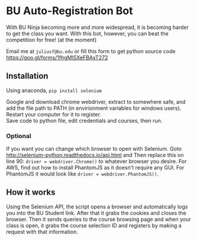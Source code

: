 # BU Auto-Registration Bot

With BU Ninja becoming more and more widespread, it is becoming harder to get the class you want. With this bot, however, you can beat the competition for free! (at the moment)  

Email me at `juliusf@bu.edu` or fill this form to get python source code  
https://goo.gl/forms/1fhgMlSXeFBAxT272

## Installation
Using anaconda,
`pip install selenium`  

Google and download chrome webdriver, extract to somewhere safe, and add the file path to PATH (in envirionment variables for windows users).  
Restart your computer for it to register.  
Save code to python file, edit credentials and courses, then run.

### Optional
If you want you can change which browser to open with Selenium. Goto http://selenium-python.readthedocs.io/api.html and 
Then replace this on line 90: `driver = webdriver.Chrome()` to whatever browser you desire. For AWS, find out how to install PhantomJS as it doesn't require any GUI. For PhantomJS it would look like `driver = webdriver.PhantomJS()`.

## How it works
Using the Selenium API, the script opens a browser and automatically logs you into the BU Student link. After that it grabs the cookies and closes the browser. Then it sends queries to the course browsing page and when your class is open, it grabs the course selection ID and registers by making a request with that information.
